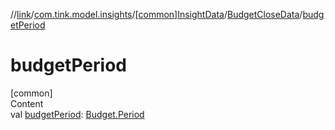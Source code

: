 //[link](../../../index.md)/[com.tink.model.insights](../../index.md)/[[common]InsightData](../index.md)/[BudgetCloseData](index.md)/[budgetPeriod](budget-period.md)



# budgetPeriod  
[common]  
Content  
val [budgetPeriod](budget-period.md): [Budget.Period](../../../com.tink.model.budget/[common]-budget/-period/index.md)  



